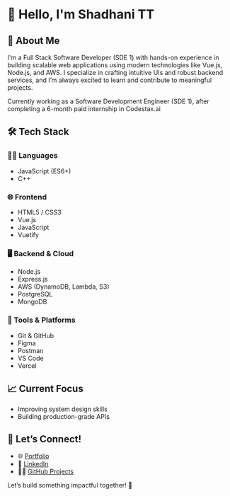 # 👋 Hello, I'm Shadhani TT

## 💼 About Me
I'm a Full Stack Software Developer (SDE 1) with hands-on experience in building scalable web applications using modern technologies like Vue.js, Node.js, and AWS. I specialize in crafting intuitive UIs and robust backend services, and I’m always excited to learn and contribute to meaningful projects.

Currently working as a Software Development Engineer (SDE 1), after completing a 6-month paid internship in Codestax.ai
## 🛠️ Tech Stack

### 👨‍💻 Languages
- JavaScript (ES6+)
- C++

### 🌐 Frontend
- HTML5 / CSS3
- Vue.js
- JavaScript
- Vuetify

### 🖥️ Backend & Cloud
- Node.js
- Express.js
- AWS (DynamoDB, Lambda, S3)
- PostgreSQL
- MongoDB

### 🔧 Tools & Platforms
- Git & GitHub
- Figma
- Postman
- VS Code
- Vercel

## 📈 Current Focus
- Improving system design skills
- Building production-grade APIs

## 🤝 Let’s Connect!
- 🌐 [Portfolio](https://shadhaniofficial.github.io/PortFolio/)
- 💼 [LinkedIn](https://www.linkedin.com/in/shadhani-tt/)
- 🧑‍💻 [GitHub Projects](https://github.com/shadhaniofficial?tab=repositories)

Let’s build something impactful together! 🚀
